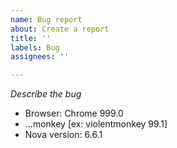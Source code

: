 ```yaml
---
name: Bug report
about: Create a report
title: ''
labels: Bug
assignees: ''

---
```


<!-- Note! Try updating/reinstalling the extensions. Maybe this will help. -->

*Describe the bug*

 - Browser: Chrome 999.0
 - ...monkey [ex: violentmonkey 99.1]
 - Nova version: 6.6.1
